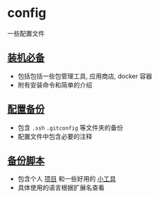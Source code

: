 # config

一些配置文件

## [装机必备](./Common/app.md)

- 包括包括一些包管理工具, 应用商店, docker 容器
- 附有安装命令和简单的介绍

## [配置备份](./bak/)

- 包含 `.ssh` `.gitconfig` 等文件夹的备份
- 配置文件中包含必要的注释

## [备份脚本](./scripts)

- 包含个人 [项目](./scripts/projects) 和一些好用的 [小工具](./scripts/tools) 
- 具体使用的语言根据扩展名查看